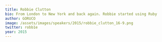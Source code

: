 ```yaml
---
title: Robbie Clutton
bio: From London to New York and back again. Robbie started using Ruby in anger after joining Pivotal Labs in 2012 after years of Java, Scala and a little .NET. Not coding as much as he would like, Robbie now helps run the Pivotal Labs office in London but dabbles in Golang and Clojure when he gets the chance. The best place to find Robbie is on Twitter, @robb1e.
author: GORUCO
image: /assets/images/speakers/2015/robbie_clutton_16-9.png
twitter: robb1e
year: 2015
---
```

